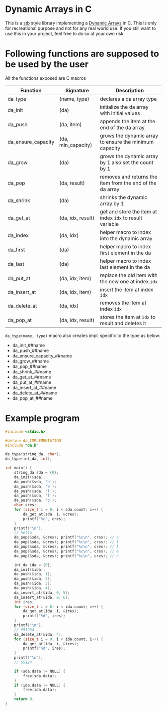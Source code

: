 # **D**ynamic **A**rrays in C
This is a [stb](https://github.com/nothings/stb) style library implementing a [Dynamic Arrays](https://en.wikipedia.org/wiki/Dynamic_array) in C.
This is only for recreational purpose and not for any real world use. If you still want to use this in your project, feel free to do so at your own risk.

# Following functions are supposed to be used by the user

All the functions exposed are C macros

| Function             | Signature           | Description                                                 |
| --------             | ---------           | ----------------------------------------------------------- |
| da\_type             | (name, type)        | declares a da array type                                    |
| da\_init             | (da)                | initialize the da array with initial values                 |
| da\_push             | (da, item)          | appends the item at the end of the da array                 |
| da\_ensure\_capacity | (da, min\_capacity) | grows the dynamic array to ensure the minimum capacity      |
| da\_grow             | (da)                | grows the dynamic array by 1 also set the count by 1        |
| da\_pop              | (da, result)        | removes and returns the item from the end of the da array   |
| da\_shrink           | (da)                | shrinks the dynamic array by 1                              |
| da\_get\_at          | (da, idx, result)   | get and store the item at index `idx` to result variable    |
| da\_index            | (da, idx)           | helper macro to index into the dynamic array                |
| da\_first            | (da)                | helper macro to index first element in the da               |
| da\_last             | (da)                | helper macro to index last element in the da                |
| da\_put\_at          | (da, idx, item)     | replace the old item with the new one at index `idx`        |
| da\_insert\_at       | (da, idx, item)     | insert the item at index `idx`                              |
| da\_delete\_at       | (da, idx)           | removes the item at index `idx`                             |
| da\_pop\_at          | (da, idx, result)   | stores the item at `idx` to result and deletes it           |

`da_type(name, type)` macro also creates impl. specific to the type as below:
  - da\_init_##name
  - da\_push_##name
  - da\_ensure\_capacity_##name
  - da\_grow_##name
  - da\_pop_##name
  - da\_shrink_##name
  - da\_get\_at_##name
  - da\_put\_at_##name
  - da\_insert\_at_##name
  - da\_delete\_at_##name
  - da\_pop\_at_##name

# Example program
```C
#include <stdio.h>

#define da_IMPLEMENTATION
#include "da.h"

da_type(string_da, char);
da_type(int_da, int);

int main() {
    string_da sda = {0};
    da_init(&sda);
    da_push(&sda, 'h');
    da_push(&sda, 'e');
    da_push(&sda, 'l');
    da_push(&sda, 'l');
    da_push(&sda, 'o');
    char cres;
    for (size_t i = 0; i < sda.count; i++) {
        da_get_at(sda, i, &cres);
        printf("%c", cres);
    }
    printf("\n");
    // hello
    da_pop(&sda, &cres); printf("%c\n", cres); // o
    da_pop(&sda, &cres); printf("%c\n", cres); // l
    da_pop(&sda, &cres); printf("%c\n", cres); // l
    da_pop(&sda, &cres); printf("%c\n", cres); // e
    da_pop(&sda, &cres); printf("%c\n", cres); // h

    int_da ida = {0};
    da_init(&ida);
    da_push(&ida, 1);
    da_push(&ida, 2);
    da_push(&ida, 3);
    da_push(&ida, 4);
    da_insert_at(&ida, 0, 5);
    da_insert_at(&ida, 0, 6);
    int ires;
    for (size_t i = 0; i < ida.count; i++) {
        da_get_at(ida, i, &ires);
        printf("%d", ires);
    }
    printf("\n");
    // 651234
    da_delete_at(&ida, 4);
    for (size_t i = 0; i < ida.count; i++) {
        da_get_at(ida, i, &ires);
        printf("%d", ires);
    }
    printf("\n");
    // 65124

    if (sda.data != NULL) {
        free(sda.data);
    }
    if (ida.data != NULL) {
        free(ida.data);
    }
    return 0;
}
```
